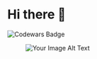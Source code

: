 # Hi there 👋

![Codewars Badge](https://www.codewars.com/users/OstapMaksymiv/badges/large)

<div align="center">
  <div style="display: flex; justify-content: space-between; align-items: center;">
    <div style="width: 45%;">
      <img src="https://user-images.githubusercontent.com/74038190/216122041-518ac897-8d92-4c6b-9b3f-ca01dcaf38ee.png" alt="Your Image Alt Text" style="max-width: 100%;">
    </div>
  </div>
</div>
